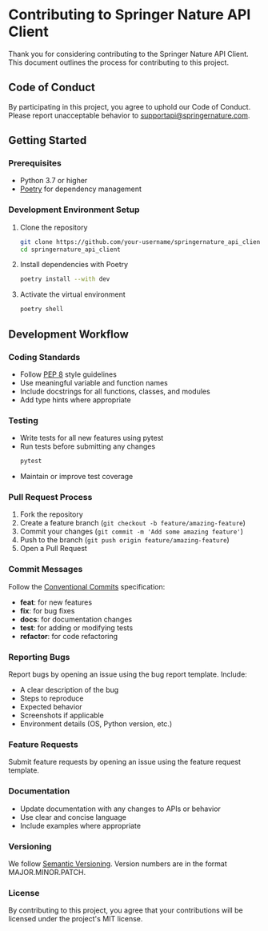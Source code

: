 # Contributing to Springer Nature API Client

Thank you for considering contributing to the Springer Nature API Client. This document outlines the process for contributing to this project.

## Code of Conduct

By participating in this project, you agree to uphold our Code of Conduct. Please report unacceptable behavior to supportapi@springernature.com.

## Getting Started

### Prerequisites

- Python 3.7 or higher
- [Poetry](https://python-poetry.org/docs/#installation) for dependency management

### Development Environment Setup

1. Clone the repository
   ```bash
   git clone https://github.com/your-username/springernature_api_client.git
   cd springernature_api_client
   ```
2. Install dependencies with Poetry
   ```bash
   poetry install --with dev
    ```
3. Activate the virtual environment
    ```bash
   poetry shell
    ```
## Development Workflow

### Coding Standards
- Follow [PEP 8](https://peps.python.org/pep-0008/) style guidelines
- Use meaningful variable and function names
- Include docstrings for all functions, classes, and modules
- Add type hints where appropriate

### Testing
- Write tests for all new features using pytest
- Run tests before submitting any changes
    ```bash 
    pytest
    ```
- Maintain or improve test coverage

### Pull Request Process
1. Fork the repository
2. Create a feature branch (```git checkout -b feature/amazing-feature```)
3. Commit your changes (```git commit -m 'Add some amazing feature'```)
4. Push to the branch (```git push origin feature/amazing-feature```)
5. Open a Pull Request

### Commit Messages
Follow the [Conventional Commits](https://www.conventionalcommits.org/) specification:
- **feat**: for new features
- **fix**: for bug fixes
- **docs**: for documentation changes
- **test**: for adding or modifying tests
- **refactor**: for code refactoring

### Reporting Bugs
Report bugs by opening an issue using the bug report template. 
Include:
- A clear description of the bug
- Steps to reproduce
- Expected behavior
- Screenshots if applicable
- Environment details (OS, Python version, etc.)

### Feature Requests
Submit feature requests by opening an issue using the feature request template.

### Documentation
- Update documentation with any changes to APIs or behavior
- Use clear and concise language
- Include examples where appropriate

### Versioning
We follow [Semantic Versioning](https://semver.org/). Version numbers are in the format MAJOR.MINOR.PATCH.

### License
By contributing to this project, you agree that your contributions will be licensed under the project's MIT license.
